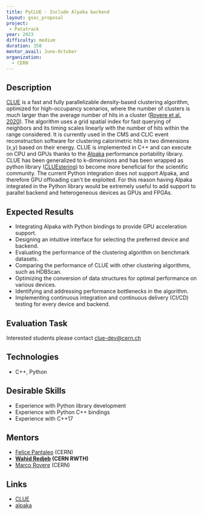 ```yaml
---
title: PyCLUE - Include Alpaka backend 
layout: gsoc_proposal
project:
 - Patatrack 
year: 2023
difficulty: medium 
duration: 350 
mentor_avail: June-October
organization:
  - CERN 
---
```


## Description

[CLUE][clue] is a fast and fully parallelizable density-based clustering algorithm, optimized for high-occupancy scenarios, where the number of clusters is much larger than the average number of hits in a cluster ([Rovere et al. 2020][cluepaper]). The algorithm uses a grid spatial index for fast querying of neighbors and its timing scales linearly with the number of hits within the range considered. 
It is currently used in the CMS and CLIC event reconstruction software for clustering calorimetric hits in two dimensions (x,y) based on their energy.
CLUE is implemented in C++ and can execute on CPU and GPUs thanks to the [Alpaka][alpakapaper] performance portability library. CLUE has been generalized to k-dimensions and has been wrapped as python library ([CLUEstering][pyclue]) to become more beneficial for the scientific community. 
The current Python integration does not support Alpaka, and therefore GPU offloading can't be exploited. 
For this reason having Alpaka integrated in the Python library would be extremely useful to add support to parallel backend and heterogeneous devices as GPUs and FPGAs.  

## Expected Results

* Integrating Alpaka with Python bindings to provide GPU acceleration support.
* Designing an intuitive interface for selecting the preferred device and backend.
* Evaluating the performance of the clustering algorithm on benchmark datasets.
* Comparing the performance of CLUE with other clustering algorithms, such as HDBScan.
* Optimizing the conversion of data structures for optimal performance on various devices.
* Identifying and addressing performance bottlenecks in the algorithm.
* Implementing continuous integration and continuous delivery (CI/CD) testing for every device and backend.


## Evaluation Task

Interested students please contact clue-dev@cern.ch 

## Technologies

 * C++, Python

## Desirable Skills

 * Experience with Python library development
 * Experience with Python C++ bindings
 * Experience with C++17

## Mentors

 * [Felice Pantaleo](mailto:felice.pantaleo@cern.ch) (CERN)
 * **[Wahid Redjeb](mailto:wahid.redjeb@cern.ch) (CERN RWTH)**
 * [Marco Rovere](mailto:marco.rovere@cern.ch) (CERN)

## Links

 * [CLUE][clue]
 * [alpaka][alpaka]
 
[clue]: https://gitlab.cern.ch/kalos/clue
[pyclue]: https://github.com/cms-patatrack/CLUEstering
[cluepaper]: https://www.frontiersin.org/articles/10.3389/fdata.2020.591315/full
[alpakapaper]: https://arxiv.org/abs/1602.08477
[alpaka]: https://github.com/alpaka-group/alpaka
